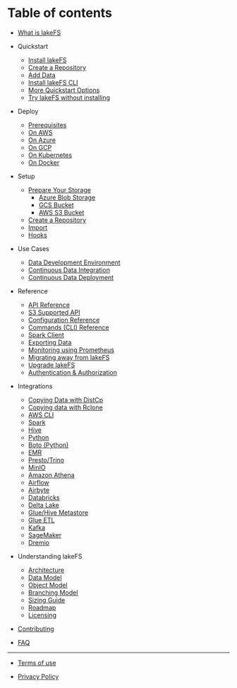 # Table of contents

* [What is lakeFS](index.md)

* Quickstart
  * [Install lakeFS](quickstart/installing.md)
  * [Create a Repository](quickstart/repository.md)
  * [Add Data](quickstart/aws_cli.md)
  * [Install lakeFS CLI](quickstart/lakefs_cli.md)
  * [More Quickstart Options](quickstart/more_quickstart_options.md)
  * [Try lakeFS without installing](quickstart/try.md)

* Deploy
  * [Prerequisites](deploy/prerequisites.md)
  * [On AWS](deploy/aws.md)
  * [On Azure](deploy/azure.md)
  * [On GCP](deploy/gcp.md)
  * [On Kubernetes](deploy/k8s.md)
  * [On Docker](deploy/docker.md)

* Setup
  * [Prepare Your Storage](setup/storage/index.md)
    * [Azure Blob Storage](setup/storage/blob.md)
    * [GCS Bucket](setup/storage/gcs.md)
    * [AWS S3 Bucket](setup/storage/s3.md)
  * [Create a Repository](setup/create-repo.md)
  * [Import](setup/import.md)
  * [Hooks](setup/hooks.md)

* Use Cases
  * [Data Development Environment](usecases/data-devenv.md)
  * [Continuous Data Integration](usecases/ci.md)
  * [Continuous Data Deployment](usecases/cd.md)

* Reference
  * [API Reference](reference/api-reference.md)
  * [S3 Supported API](reference/s3.md)
  * [Configuration Reference](reference/configuration.md)
  * [Commands \(CLI\) Reference](reference/commands.md)
  * [Spark Client](reference/spark-client.md)
  * [Exporting Data](reference/export.md)
  * [Monitoring using Prometheus](reference/monitor.md)
  * [Migrating away from lakeFS](reference/offboarding.md)
  * [Upgrade lakeFS](reference/upgrade.md)
  * [Authentication & Authorization](reference/authorization.md)

* Integrations
  * [Copying Data with DistCp](integrations/distcp.md)
  * [Copying data with Rclone](integrations/rclone.md)
  * [AWS CLI](integrations/aws_cli.md)
  * [Spark](integrations/spark.md)
  * [Hive](integrations/hive.md)
  * [Python](integrations/python.md)
  * [Boto (Python)](integrations/boto.md)
  * [EMR](integrations/emr.md)
  * [Presto/Trino](integrations/presto_trino.md)
  * [MinIO](integrations/minio.md)
  * [Amazon Athena](integrations/athena.md)
  * [Airflow](integrations/airflow.md)
  * [Airbyte](integrations/airbyte.md)
  * [Databricks](integrations/databricks.md)
  * [Delta Lake](integrations/delta.md)
  * [Glue/Hive Metastore](integrations/glue_hive_metastore.md)
  * [Glue ETL](integrations/glue_etl.md)
  * [Kafka](integrations/kakfa.md)
  * [SageMaker](integrations/sagemaker.md)
  * [Dremio](integrations/dremio.md)

* Understanding lakeFS
  * [Architecture](understand/architecture.md)
  * [Data Model](understand/data-model.md)
  * [Object Model](understand/object-model.md)
  * [Branching Model](understand/branching-model.md)
  * [Sizing Guide](understand/sizing-guide.md)
  * [Roadmap](understand/roadmap.md)
  * [Licensing](understand/licensing.md)

* [Contributing](contributing.md)

* [FAQ](faq.md)

---

* [Terms of use](https://lakefs.io/terms-of-use/)

* [Privacy Policy](https://lakefs.io/privacy-policy/)

